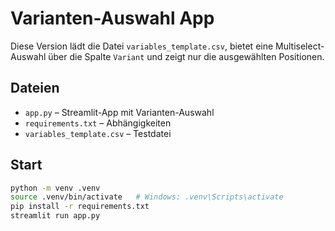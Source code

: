 # Varianten-Auswahl App

Diese Version lädt die Datei `variables_template.csv`, bietet eine Multiselect-Auswahl über die Spalte `Variant` und zeigt nur die ausgewählten Positionen.

## Dateien
- `app.py` – Streamlit-App mit Varianten-Auswahl
- `requirements.txt` – Abhängigkeiten
- `variables_template.csv` – Testdatei

## Start
```bash
python -m venv .venv
source .venv/bin/activate   # Windows: .venv\Scripts\activate
pip install -r requirements.txt
streamlit run app.py
```

